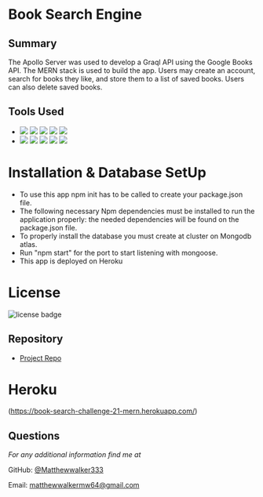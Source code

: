 # Book Search Engine

## Summary
The Apollo Server was used to develop a Graql API using the Google Books API. The MERN stack is used to build the app. Users may create an account, search for books they like, and store them to a list of saved books. Users can also delete saved books.

## Tools Used
* <img src="https://img.shields.io/badge/ApolloServer-yellow" />
    <img src="https://img.shields.io/badge/Graphql-orange" />
    <img src="https://img.shields.io/badge/mongodb-blue"  />
    <img src="https://img.shields.io/badge/mongoose-blue"  />
    <img src="https://img.shields.io/badge/Heroku-green" />
* <img src="https://img.shields.io/badge/Javascript-yellow" />
    <img src="https://img.shields.io/badge/express-orange" />
    <img src="https://img.shields.io/badge/node.js-blue"  />
    <img src="https://img.shields.io/badge/React-blue"  />
    <img src="https://img.shields.io/badge/dotenv-green" />

# Installation & Database SetUp
* To use this app npm init has to be called to create your package.json file.
* The following necessary Npm dependencies must be installed to run the application properly: the needed dependencies will be found on the package.json file.
* To properly install the database you must create at cluster on Mongodb atlas.
* Run "npm start" for the port to start listening with mongoose.
* This app is deployed on Heroku

# License
![license badge](https://img.shields.io/badge/license-MIT-brightgreen)

## Repository

  - [Project Repo](https://github.com/Matthewwalker333/book_search_engine)

# Heroku
(https://book-search-challenge-21-mern.herokuapp.com/)

## Questions
*For any additional information find me at* 

GitHub: [@Matthewwalker333](https://github.com/Matthewwalker333/)

Email: [matthewwalkermw64@gmail.com](mailto:matthewwalkermw64@gmail.com)
